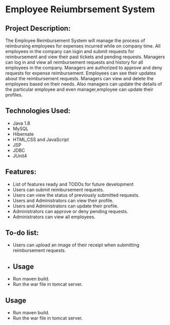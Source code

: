 # Employee Reiumbrsement System
## Project Description:
The Employee Reimbursement System will manage the process of reimbursing employees for expenses incurred while on company time. All employees in the company can login and submit requests for reimbursement and view their past tickets and pending requests. Managers can log in and view all reimbursement requests and history for all employees in the company. Managers are authorized to approve and deny requests for expense reimbursement. Employees can see their updates about the reimbursement requests. Managers can view and delete the employees based on their needs. Also managers can update the details of the particular employee and even manager,employee can update their profiles.
## Technologies Used:
- Java 1.8
- MySQL
- Hibernate
- HTML,CSS and JavaScript
- JSP
- JDBC
- JUnit4
## Features:
- List of features ready and TODOs for future development
- Users can submit reimbursement requests.
- Users can view the status of previously submitted requests.
- Users and Administrators can view their profile.
- Users and Administrators can update their profile.
- Administrators can approve or deny pending requests.
- Administrators can view all employees.
## To-do list:
- Users can upload an image of their receipt when submitting reimbursement requests.
- ## Usage
- Run maven build.
- Run the war file in tomcat server.
## Usage
- Run maven build.
- Run the war file in tomcat server.
